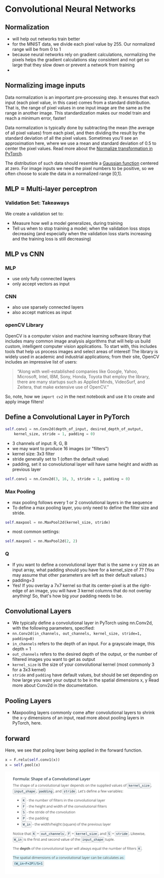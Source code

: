 # Convolutional Neural Networks
 

## Normalization
- will help out networks train better
- for the MNIST data, we divide each pixel value by 255.  Our normalized range will be from 0 to 1
- because neural networks rely on gradient calculations, normalizing the pixels helps the gradient calculations stay consistent and not get so large that they slow down or prevent a network from training
- 

## Normalizing image inputs
Data normalization is an important pre-processing step. It ensures that each input (each pixel value, in this case) comes from a standard distribution. That is, the range of pixel values in one input image are the same as the range in another image. This standardization makes our model train and reach a minimum error, faster!

Data normalization is typically done by subtracting the mean (the average of all pixel values) from each pixel, and then dividing the result by the standard deviation of all the pixel values. Sometimes you'll see an approximation here, where we use a mean and standard deviation of 0.5 to center the pixel values. Read more about the [Normalize transformation in PyTorch](https://pytorch.org/docs/stable/torchvision/transforms.html#transforms-on-torch-tensor).

The distribution of such data should resemble a [Gaussian function](http://mathworld.wolfram.com/GaussianFunction.html) centered at zero. For image inputs we need the pixel numbers to be positive, so we often choose to scale the data in a normalized range [0,1].

## MLP = Multi-layer perceptron

### Validation Set: Takeaways
We create a validation set to:  
- Measure how well a model generalizes, during training
- Tell us when to stop training a model; when the validation loss stops decreasing (and especially when the validation loss starts increasing and the training loss is still decreasing)

## MLP vs CNN
### MLP  
- use only fully connected layers
- only accept vectors as input

### CNN
- also use sparsely connected layers
- also accept matrices as input

### openCV Library
OpenCV is a computer vision and machine learning software library that includes many common image analysis algorithms that will help us build custom, intelligent computer vision applications. To start with, this includes tools that help us process images and select areas of interest! The library is widely used in academic and industrial applications; from their site, OpenCV includes an impressive list of users:  
> “Along with well-established companies like Google, Yahoo, Microsoft, Intel, IBM, Sony, Honda, Toyota that employ the library, there are many startups such as Applied Minds, VideoSurf, and Zeitera, that make extensive use of OpenCV.”

So, note, how we `import cv2` in the next notebook and use it to create and apply image filters!

## Define a Convolutional Layer in PyTorch
```python
self.conv1 = nn.Conv2d(depth_of_input, desired_depth_of_output,
    kernel_size, stride = 1, padding = 0)
```

- 3 channels of input:  R, G, B  
- we may want to produce 16 images (or "filters")
- kernel size:  3x3 filter
- stride generally set to 1 (often the default value)
- padding, set it so convolutional layer will have same height and width as previous layer
```python
self.conv1 = nn.Conv2d(3, 16, 3, stride = 1, padding = 0)
```

### Max Pooling
- max pooling follows every 1 or 2 convolutional layers in the sequence
- To define a max pooling layer, you only need to define the filter size and stride.
```python
self.maxpool = nn.MaxPool2d(kernel_size, stride)
```
- most common settings:
```python
self.maxpool = nn.MaxPool2d(2, 2)
```

### Q
- If you want to define a convolutional layer that is the same x-y size as an input array, what padding should you have for a kernel_size of 7? (You may assume that other parameters are left as their default values.)
- padding=3
- Yes! If you overlay a 7x7 kernel so that its center-pixel is at the right-edge of an image, you will have 3 kernel columns that do not overlay anything! So, that's how big your padding needs to be.

## Convolutional Layers
- We typically define a convolutional layer in PyTorch using nn.Conv2d, with the following parameters, specified:
- `nn.Conv2d(in_channels, out_channels, kernel_size, stride=1, padding=0)`
- `in_channels` refers to the depth of an input. For a grayscale image, this depth = 1
- `out_channels` refers to the desired depth of the output, or the number of filtered images you want to get as output
- `kernel_size` is the size of your convolutional kernel (most commonly 3 for a 3x3 kernel)
- `stride` and `padding` have default values, but should be set depending on how large you want your output to be in the spatial dimensions x, y
Read more about Conv2d in the documentation.

## Pooling Layers
- Maxpooling layers commonly come after convolutional layers to shrink the x-y dimensions of an input, read more about pooling layers in PyTorch, here.

## forward
Here, we see that poling layer being applied in the forward function.
```python
x = F.relu(self.conv1(x))
x = self.pool(x)
```

![cnn](images/cnn_formulas.png)
